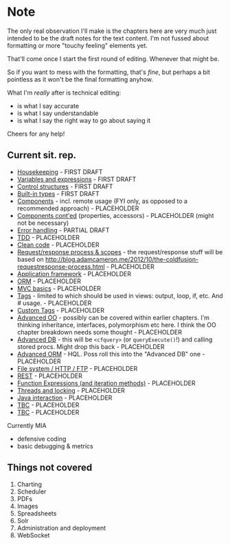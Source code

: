 # Note #

The only real observation I'll make is the chapters here are very much just intended to be the draft notes for the text content. I'm not fussed about formatting or more "touchy feeling" elements yet.

That'll come once I start the first round of editing. Whenever that might be.

So if you want to mess with the formatting, that's *fine*, but perhaps a bit pointless as it won't be the final formatting anyhow.

What I'm *really* after is technical editing:
* is what I say accurate
* is what I say understandable
* is what I say the right way to go about saying it

Cheers for any help!

## Current sit. rep. ##

- [Housekeeping](chapters/00-housekeeping.md) - FIRST DRAFT
- [Variables and expressions](chapters/01-commands.md) - FIRST DRAFT
- [Control structures](chapters/02-flow_control.md) - FIRST DRAFT
- [Built-in types](chapters/03-types.md) - FIRST DRAFT
- [Components](chapters/04-components.md) - incl. remote usage (FYI only, as opposed to a recommended approach) - PLACEHOLDER
- [Components cont'ed](chapters/05-components_conted.md) (properties, accessors) - PLACEHOLDER (might not be necessary)
- [Error handling](chapters/06-error_handling.md) - PARTIAL DRAFT
- [TDD](chapters/07-tdd.md) - PLACEHOLDER
- [Clean code](chapters/08-clean_code.md) - PLACEHOLDER
- [Request/response process & scopes](chapters/09-request_response.md) - the request/response stuff will be based on http://blog.adamcameron.me/2012/10/the-coldfusion-requestresponse-process.html - PLACEHOLDER
- [Application framework](chapters/10-application_framework.md) - PLACEHOLDER
- [ORM](chapters/11-orm.md) - PLACEHOLDER
- [MVC basics](chapters/12-mvc.md) - PLACEHOLDER
- [Tags](chapters/13-tags.md) - limited to which should be used in views: output, loop, if, etc. And # usage. - PLACEHOLDER
- [Custom Tags](chapters/14-custom_tags.md) - PLACEHOLDER
- [Advanced OO](chapters/15-advanced_oo.md) - possibly can be covered within earlier chapters. I'm thinking inheritance, interfaces, polymorphism etc here. I think the OO chapter breakdown needs some thought - PLACEHOLDER
- [Advanced DB](chapters/16-advanced_db.md) - this will be ```<cfquery>``` (or ```queryExecute()```!) and calling stored procs. Might drop this back - PLACEHOLDER
- [Advanced ORM](chapters/17-advanced_orm.md) - HQL. Poss roll this into the "Advanced DB" one - PLACEHOLDER
- [File system / HTTP / FTP](chapters/18-file_system.md) - PLACEHOLDER
- [REST](chapters/19-rest.md) - PLACEHOLDER
- [Function Expressions (and iteration methods)](chapters/20-function_expressions.md) - PLACEHOLDER
- [Threads and locking](chapters/21-threading_locking.md) - PLACEHOLDER
- [Java interaction](chapters/22-java.md) - PLACEHOLDER
- [TBC](chapters/23-tbc.md) - PLACEHOLDER
- [TBC](chapters/24-tbc.md) - PLACEHOLDER

Currently MIA
- defensive coding
- basic debugging & metrics


Things not covered
------------------

1. Charting
2. Scheduler
3. PDFs
4. Images
5. Spreadsheets
6. Solr
8. Administration and deployment
21. WebSocket
